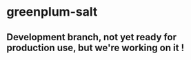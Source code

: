 # greenplum-salt

## Development branch, not yet ready for production use, but we're working on it !
